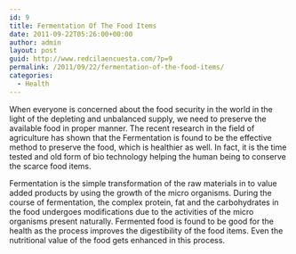```yaml
---
id: 9
title: Fermentation Of The Food Items
date: 2011-09-22T05:26:00+00:00
author: admin
layout: post
guid: http://www.redcilaencuesta.com/?p=9
permalink: /2011/09/22/fermentation-of-the-food-items/
categories:
  - Health
---
```

When everyone is concerned about the food security in the world in the light of the depleting and unbalanced supply, we need to preserve the available food in proper manner. The recent research in the field of agriculture has shown that the Fermentation is found to be the effective method to preserve the food, which is healthier as well. In fact, it is the time tested and old form of bio technology helping the human being to conserve the scarce food items.

Fermentation is the simple transformation of the raw materials in to value added products by using the growth of the micro organisms. During the course of fermentation, the complex protein, fat and the carbohydrates in the food undergoes modifications due to the activities of the micro organisms present naturally. Fermented food is found to be good for the health as the process improves the digestibility of the food items. Even the nutritional value of the food gets enhanced in this process.